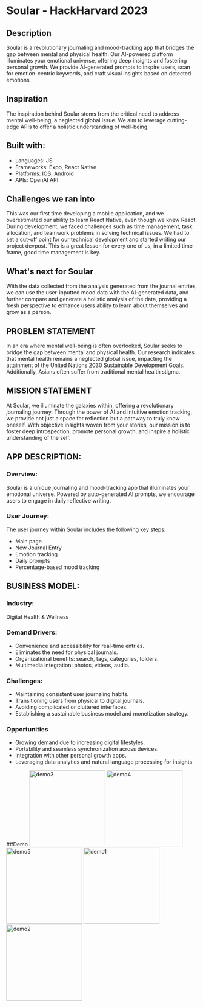 # Soular - HackHarvard 2023 

## Description
Soular is a revolutionary journaling and mood-tracking app that bridges the gap between mental and physical health. Our AI-powered platform illuminates your emotional universe, offering deep insights and fostering personal growth. We provide AI-generated prompts to inspire users, scan for emotion-centric keywords, and craft visual insights based on detected emotions.

## Inspiration
The inspiration behind Soular stems from the critical need to address mental well-being, a neglected global issue. We aim to leverage cutting-edge APIs to offer a holistic understanding of well-being.

## Built with:
- Languages: JS
- Frameworks: Expo, React Native
- Platforms: IOS, Android
- APIs: OpenAI API

## Challenges we ran into
This was our first time developing a mobile application, and we overestimated our ability to learn React Native, even though we knew React.
During development, we faced challenges such as time management, task allocation, and teamwork problems in solving technical issues. We had to set a cut-off point for our technical development and started writing our project devpost. This is a great lesson for every one of us, in a limited time frame, good time management is key.

## What's next for Soular
With the data collected from the analysis generated from the journal entries, we can use the user-inputted mood data with the AI-generated data, and further compare and generate a holistic analysis of the data, providing a fresh perspective to enhance users ability to learn about themselves and grow as a person.

## PROBLEM STATEMENT
In an era where mental well-being is often overlooked, Soular seeks to bridge the gap between mental and physical health. Our research indicates that mental health remains a neglected global issue, impacting the attainment of the United Nations 2030 Sustainable Development Goals. Additionally, Asians often suffer from traditional mental health stigma.

## MISSION STATEMENT
At Soular, we illuminate the galaxies within, offering a revolutionary journaling journey. Through the power of AI and intuitive emotion tracking, we provide not just a space for reflection but a pathway to truly know oneself. With objective insights woven from your stories, our mission is to foster deep introspection, promote personal growth, and inspire a holistic understanding of the self.

## APP DESCRIPTION:

### Overview:
Soular is a unique journaling and mood-tracking app that illuminates your emotional universe. Powered by auto-generated AI prompts, we encourage users to engage in daily reflective writing.

### User Journey:
The user journey within Soular includes the following key steps:
- Main page
- New Journal Entry
- Emotion tracking
- Daily prompts
- Percentage-based mood tracking

## BUSINESS MODEL:

### Industry:
Digital Health & Wellness

### Demand Drivers:
- Convenience and accessibility for real-time entries.
- Eliminates the need for physical journals.
- Organizational benefits: search, tags, categories, folders.
- Multimedia integration: photos, videos, audio.

### Challenges:
- Maintaining consistent user journaling habits.
- Transitioning users from physical to digital journals.
- Avoiding complicated or cluttered interfaces.
- Establishing a sustainable business model and monetization strategy.

### Opportunities

- Growing demand due to increasing digital lifestyles.
- Portability and seamless synchronization across devices.
- Integration with other personal growth apps.
- Leveraging data analytics and natural language processing for insights.

##Demo
<img width="200" alt="demo3" src="https://github.com/nguyenv119/hackharvard2023/assets/111405053/752ccd81-d3ae-4ad9-91eb-92bef6026a61">
<img width="200" alt="demo4" src="https://github.com/nguyenv119/hackharvard2023/assets/111405053/971f5554-0987-4aa9-8a1c-97949b160ac7">
<img width="200" alt="demo5" src="https://github.com/nguyenv119/hackharvard2023/assets/111405053/64abec1b-a4d0-459d-964d-58f5507ffb73">
<img width="200" alt="demo1" src="https://github.com/nguyenv119/hackharvard2023/assets/111405053/60c952cf-6cc3-4e64-8f77-8acbd01fafc9">
<img width="200" alt="demo2" src="https://github.com/nguyenv119/hackharvard2023/assets/111405053/f1997007-951a-455c-8bc7-700dc82db22b">







